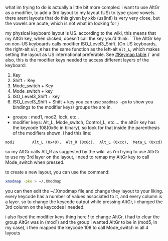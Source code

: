 what im trying to do is actually a little bit more complex:
i want to use AltGr as a modifier, to add a 3rd layout to my layout (US) to type grave vowels. there arent layouts that do this given by xkb (us(intl) is very very close, but the vowels are acute, which is not what im looking for )

my physical keyboard layout is US. according to the wiki, this means that my AltGr key, when clicked, doesn’t call the key you’d think.
``The AltGr key on non-US keyboards calls modifier ISO_Level3_Shift. (On US keyboards, the right-alt `Alt_R` has the same function as the left-alt `Alt_L`, which makes setting the layout as US international preferable. See [#Keymap table](https://wiki.archlinux.org/title/Xmodmap#Keymap_table).)`
and also, this is the modifier keys needed to access different layers of the keyboard:
1. Key
2. Shift + Key
3. Mode_switch + Key
4. Mode_switch + key
5. ISO_Level3_Shift + key
6. ISO_Level3_Shift + Shift + key
you can use `xmodmap -pm` to show you bindings to the modifier keys/ groups the are in. 
- groups : mod1, mod2, lock, etc..
- modifier keys: Alt_L, Mode_switch, Control_L, etc….
the altGr key has the keycode 108(0x6c in binary), so look for that inside the parenthesis of the modifiers shown. i had this line:
```
mod1        Alt_L (0x40),  Alt_R (0x6c),  Alt_L (0xcc),  Meta_L (0xcd)
```
so my AltGr calls Alt_R as suggested by the wiki.
as i’m trying to use AltrGr to use my 3rd layer on the layout, i need to remap my AltGr key to call Mode_switch when pressed.

to create a new layout, you can use the command:
```zsh
xmodmap -pke > ~/.Xmodmap
```
you can then edit the ~/.Xmodmap file,and change they layout to your liking. every keycode has a number of values associated to it, and every column is a layer. so to change the keycode output while pressing AltGr, i changed the 3rd column on the keycodes i needed.

i also fixed the modifier keys thing here ! to change AltGr, i had to clear the group AltGr was in (mod1) and the group i wanted AltGr to be in (mod5, in my case), i then mapped the keycode 108 to call Mode_switch in all 4 layouts